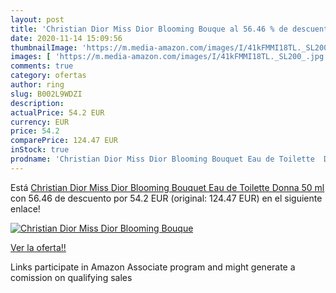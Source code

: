 ```yaml
---
layout: post
title: 'Christian Dior Miss Dior Blooming Bouque al 56.46 % de descuento'
date: 2020-11-14 15:09:56
thumbnailImage: 'https://m.media-amazon.com/images/I/41kFMMI18TL._SL200_.jpg'
images: [ 'https://m.media-amazon.com/images/I/41kFMMI18TL._SL200_.jpg' ]
comments: true
category: ofertas
author: ring
slug: B002L9WDZI
description:
actualPrice: 54.2 EUR
currency: EUR
price: 54.2
comparePrice: 124.47 EUR
inStock: true
prodname: 'Christian Dior Miss Dior Blooming Bouquet Eau de Toilette  Donna  50 ml'
---
```


Está [Christian Dior Miss Dior Blooming Bouquet Eau de Toilette  Donna  50 ml](https://www.amazon.it/dp/B002L9WDZI/?tag=tolees00-21) con 56.46 de descuento por 54.2 EUR (original: 124.47 EUR) en el siguiente enlace!

[![Christian Dior Miss Dior Blooming Bouque](https://m.media-amazon.com/images/I/41kFMMI18TL._SL200_.jpg)](https://www.amazon.it/dp/B002L9WDZI/?tag=tolees00-21)

[Ver la oferta!!](https://www.amazon.it/dp/B002L9WDZI/?tag=tolees00-21)

Links participate in Amazon Associate program and might generate a comission on qualifying sales


